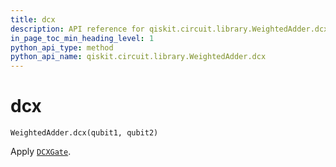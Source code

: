 ```yaml
---
title: dcx
description: API reference for qiskit.circuit.library.WeightedAdder.dcx
in_page_toc_min_heading_level: 1
python_api_type: method
python_api_name: qiskit.circuit.library.WeightedAdder.dcx
---
```


# dcx

<span id="qiskit.circuit.library.WeightedAdder.dcx" />

`WeightedAdder.dcx(qubit1, qubit2)`

Apply [`DCXGate`](qiskit.circuit.library.DCXGate "qiskit.circuit.library.DCXGate").

